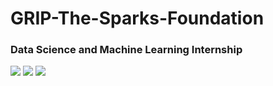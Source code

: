 # GRIP-The-Sparks-Foundation
### Data Science and Machine Learning Internship
<img src="https://img.shields.io/badge/python%20-%2314354C.svg?&style=for-the-badge&logo=python&logoColor=white"/> <img src="https://img.shields.io/badge/Jupyter%20-%23F37626.svg?&style=for-the-badge&logo=Jupyter&logoColor=white" /> <img src="https://img.shields.io/badge/pandas%20-%23150458.svg?&style=for-the-badge&logo=pandas&logoColor=white" />
